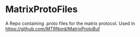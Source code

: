 # MatrixProtoFiles
A Repo containing .proto files for the matrix protocol. Used in https://github.com/MTRNord/MatrixProtoBuf
